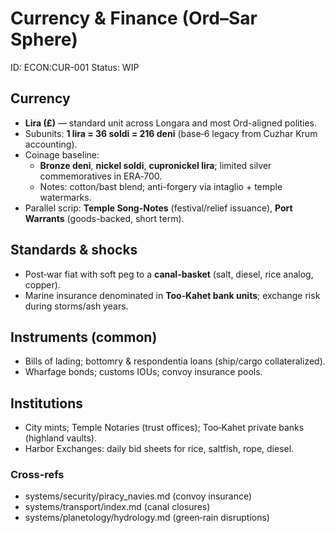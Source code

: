 # Currency & Finance (Ord–Sar Sphere)
ID: ECON:CUR-001
Status: WIP

## Currency
- **Lira (₤)** — standard unit across Longara and most Ord-aligned polities.
- Subunits: **1 lira = 36 soldi = 216 deni** (base‑6 legacy from Cuzhar Krum accounting).
- Coinage baseline:
  - **Bronze deni**, **nickel soldi**, **cupronickel lira**; limited silver commemoratives in ERA‑700.
  - Notes: cotton/bast blend; anti-forgery via intaglio + temple watermarks.
- Parallel scrip: **Temple Song-Notes** (festival/relief issuance), **Port Warrants** (goods-backed, short term).

## Standards & shocks
- Post‑war fiat with soft peg to a **canal-basket** (salt, diesel, rice analog, copper).
- Marine insurance denominated in **Too‑Kahet bank units**; exchange risk during storms/ash years.

## Instruments (common)
- Bills of lading; bottomry & respondentia loans (ship/cargo collateralized).
- Wharfage bonds; customs IOUs; convoy insurance pools.

## Institutions
- City mints; Temple Notaries (trust offices); Too‑Kahet private banks (highland vaults).
- Harbor Exchanges: daily bid sheets for rice, saltfish, rope, diesel.

### Cross‑refs
- systems/security/piracy_navies.md (convoy insurance)
- systems/transport/index.md (canal closures)
- systems/planetology/hydrology.md (green‑rain disruptions)
